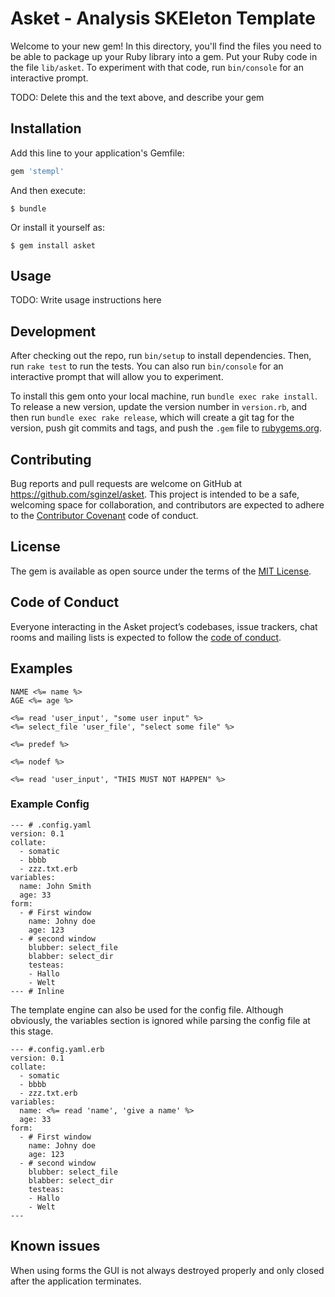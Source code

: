 # Asket - Analysis SKEleton Template

Welcome to your new gem! In this directory, you'll find the files you need to be able to package up your Ruby library into a gem. Put your Ruby code in the file `lib/asket`. To experiment with that code, run `bin/console` for an interactive prompt.

TODO: Delete this and the text above, and describe your gem

## Installation

Add this line to your application's Gemfile:

```ruby
gem 'stempl'
```

And then execute:

    $ bundle

Or install it yourself as:

    $ gem install asket

## Usage

TODO: Write usage instructions here

## Development

After checking out the repo, run `bin/setup` to install dependencies. Then, run `rake test` to run the tests. You can also run `bin/console` for an interactive prompt that will allow you to experiment.

To install this gem onto your local machine, run `bundle exec rake install`. To release a new version, update the version number in `version.rb`, and then run `bundle exec rake release`, which will create a git tag for the version, push git commits and tags, and push the `.gem` file to [rubygems.org](https://rubygems.org).

## Contributing

Bug reports and pull requests are welcome on GitHub at https://github.com/sginzel/asket. This project is intended to be a safe, welcoming space for collaboration, and contributors are expected to adhere to the [Contributor Covenant](http://contributor-covenant.org) code of conduct.

## License

The gem is available as open source under the terms of the [MIT License](https://opensource.org/licenses/MIT).

## Code of Conduct

Everyone interacting in the Asket project’s codebases, issue trackers, chat rooms and mailing lists is expected to follow the [code of conduct](https://github.com/[USERNAME]/asket/blob/master/CODE_OF_CONDUCT.md).

## Examples
````
NAME <%= name %>
AGE <%= age %>

<%= read 'user_input', "some user input" %>
<%= select_file 'user_file', "select some file" %>

<%= predef %>

<%= nodef %>

<%= read 'user_input', "THIS MUST NOT HAPPEN" %>
````
### Example Config

````
--- # .config.yaml
version: 0.1
collate: 
  - somatic
  - bbbb
  - zzz.txt.erb
variables:
  name: John Smith
  age: 33
form: 
  - # First window
    name: Johny doe
    age: 123
  - # second window
    blubber: select_file
    blabber: select_dir
    testeas: 
    - Hallo
    - Welt
--- # Inline
````

The template engine can also be used for the config file. Although obviously, the variables section is ignored while parsing the config file at this stage.

````
--- #.config.yaml.erb
version: 0.1
collate: 
  - somatic
  - bbbb
  - zzz.txt.erb
variables:
  name: <%= read 'name', 'give a name' %>
  age: 33
form: 
  - # First window
    name: Johny doe
    age: 123
  - # second window
    blubber: select_file
    blabber: select_dir
    testeas: 
    - Hallo
    - Welt
---
````

## Known issues
When using forms the GUI is not always destroyed properly and only closed after the application terminates.